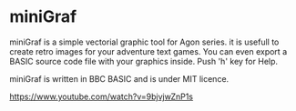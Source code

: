 # miniGraf
 
miniGraf is a simple vectorial graphic tool for Agon series.
it is usefull to create retro images for your adventure text games.
You can even export a BASIC source code file with your graphics inside.
Push 'h' key for Help.

miniGraf is written in BBC BASIC and is under MIT licence.

https://www.youtube.com/watch?v=9bjvjwZnP1s

